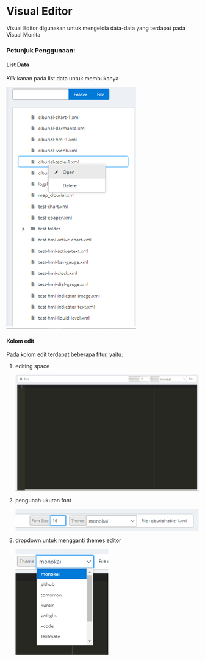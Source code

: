 # Visual Editor

Visual Editor digunakan untuk mengelola data-data yang terdapat pada Visual Monita

### Petunjuk Penggunaan:

#### List Data

_Klik_ kanan pada list data untuk membukanya

![](media/mam45.png)

#### Kolom edit

Pada kolom edit terdapat beberapa fitur, yaitu:

1. editing space

   ![](media/mam48.png)

2. pengubah ukuran font

   ![](media/mam46.png)

3. dropdown untuk mengganti themes editor

   ![](media/mam47.png)
